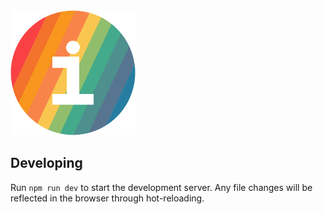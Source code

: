 <img alt="The letter 'i' on a multicolored background." src="/static/favicon.ico" width="200px"/>

## Developing

Run `npm run dev` to start the development server. Any file changes will be reflected in the browser through hot-reloading.

